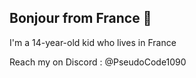 ## Bonjour from France 👋

I'm a 14-year-old kid who lives in France

Reach my on Discord : @PseudoCode1090
